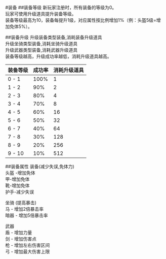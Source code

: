 #装备
##装备等级
新玩家注册时，所有装备的等级为0。  
玩家可使用升级道具提升装备等级。  
装备等级最高为10，装备每提升1级，对应属性按比例增加1%（例：头盔5级=增加免体5%）。  

##装备升级
升级装备类型装备,消耗装备升级道具  
升级坐骑类型装备,消耗坐骑升级道具  
升级武器类型装备,消耗武器升级道具  
装备等级越高，升级成功率越低，消耗升级道具越高。  

|装备等级|成功率|消耗升级道具|
|-------------|-------------|-----|
|0 - 1 | 100%| 1|
|1 - 2|  90% | 2|
|2 - 3  |80%|  4|
|3 - 4  |70%  |8|
|4 - 5 | 60% | 16|
|5 - 6 | 50% | 32|
|6 - 7 | 40% | 64|
|7 - 8 | 30% | 128|
|8 - 9 | 20% | 256|
|9 - 10| 10% | 512|

##装备属性
装备(减少失误,免体力)  
头盔 -增加免体  
甲-增加免体  
靴-增加免体  
护手-减少失误  

坐骑 (提高暴击)  
马 - 增加2倍暴击率  
暗器 - 增加5倍暴击率  

武器  
盾 - 增加力量  
剑 - 增加伤害点  
枪 - 增加左右伤害区间  
弓 - 增加最大伤害上限   